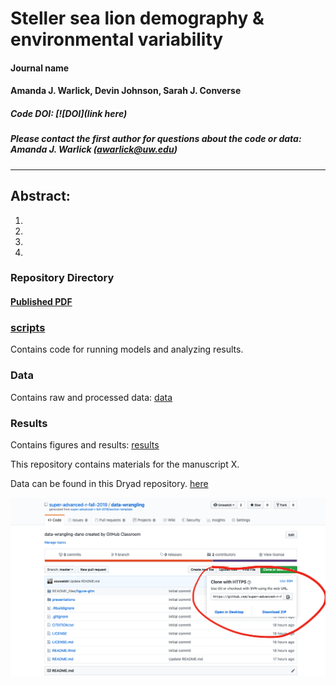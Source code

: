 
# Steller sea lion demography & environmental variability

#### Journal name

#### Amanda J. Warlick, Devin Johnson, Sarah J. Converse

##### Code DOI: [![DOI](link here)

##### Please contact the first author for questions about the code or data: Amanda J. Warlick (awarlick@uw.edu)
_______________________________________________________________________________________

## Abstract:
1. 
2. 
3. 
4. 

### Repository Directory

#### [Published PDF](link)

### [scripts](./scripts)

Contains code for running models and analyzing results. 

### Data

Contains raw and processed data: [data](./data) 

### Results

Contains figures and results: [results](./results)

This repository contains materials for the manuscript X.

Data can be found in this Dryad repository. [here](link)



![](imgs/clone.png)
